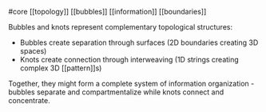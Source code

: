 #core 
[[topology]] [[bubbles]] [[information]] [[boundaries]]

Bubbles and knots represent complementary topological structures:

- Bubbles create separation through surfaces (2D boundaries creating 3D spaces)
- Knots create connection through interweaving (1D strings creating complex 3D [[pattern]]s)

Together, they might form a complete system of information organization - bubbles separate and compartmentalize while knots connect and concentrate.